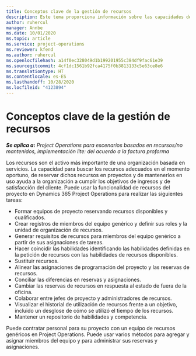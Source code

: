 ```yaml
---
title: Conceptos clave de la gestión de recursos
description: Este tema proporciona información sobre las capacidades de gestión de recursos en las operaciones de proyectos de Microsoft Dynamics.
author: ruhercul
manager: Annbe
ms.date: 10/01/2020
ms.topic: article
ms.service: project-operations
ms.reviewer: kfend
ms.author: ruhercul
ms.openlocfilehash: a14f0ec328049d1b199201955c384df9fac61e39
ms.sourcegitcommit: 4cf1dc1561b92fca4175f0b3813133c5e63ce8e6
ms.translationtype: HT
ms.contentlocale: es-ES
ms.lasthandoff: 10/28/2020
ms.locfileid: "4123894"
---
```

# <a name="resource-management-key-concepts"></a>Conceptos clave de la gestión de recursos

_**Se aplica a:** Project Operations para escenarios basados en recursos/no mantenidos, implementación lite: del acuerdo a la factura proforma_

Los recursos son el activo más importante de una organización basada en servicios. La capacidad para buscar los recursos adecuados en el momento oportuno, de reservar dichos recursos en proyectos y de mantenerlos en uso ayuda a la organización a cumplir los objetivos de ingresos y de satisfacción del cliente. Puede usar la funcionalidad de recursos del proyecto en Dynamics 365 Project Operations para realizar las siguientes tareas:

- Formar equipos de proyecto reservando recursos disponibles y cualificados.
- Crear registros de miembros del equipo genérico y definir sus roles y la unidad de organización de recursos.
- Generar requisitos de recursos para miembros del equipo genérico a partir de sus asignaciones de tareas.
- Hacer coincidir las habilidades identificando las habilidades definidas en la petición de recursos con las habilidades de recursos disponibles.
- Sustituir recursos.
- Alinear las asignaciones de programación del proyecto y las reservas de recursos.
- Conciliar las diferencias en reservas y asignaciones.
- Cambiar las reservas de recursos en respuesta al estado de fuera de la oficina.
- Colaborar entre jefes de proyecto y administradores de recursos.
- Visualizar el historial de utilización de recursos frente a un objetivo, incluido un desglose de cómo se utilizó el tiempo de los recursos.
- Mantener un repositorio de habilidades y competencia.


Puede contratar personal para su proyecto con un equipo de recursos genéricos en Project Operations. Puede usar varios métodos para agregar y asignar miembros del equipo y para administrar sus reservas y asignaciones. 
